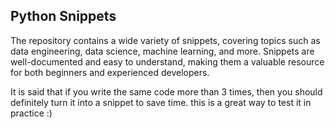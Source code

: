 ## Python Snippets
The repository contains a wide variety of snippets, covering topics such as data engineering, data science, machine learning, and more. Snippets are well-documented and easy to understand, making them a valuable resource for both beginners and experienced developers.

It is said that if you write the same code more than 3 times, then you should definitely turn it into a snippet to save time. this is a great way to test it in practice :)

